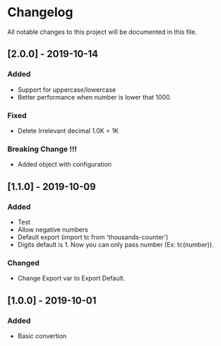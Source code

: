 # Changelog

All notable changes to this project will be documented in this file.

## [2.0.0] - 2019-10-14

### Added 
- Support for uppercase/lowercase
- Better performance when number is lower that 1000.

### Fixed
- Delete Irrelevant decimal 1.0K = 1K


### Breaking Change !!!
- Added object with configuration

## [1.1.0] - 2019-10-09

### Added
- Test
- Allow negative numbers
- Default export (import tc from 'thousands-counter')
- Digits default is 1. Now you can only pass number (Ex: tc(number)).

### Changed
- Change Export var to Export Default.

## [1.0.0] - 2019-10-01

### Added
- Basic convertion

